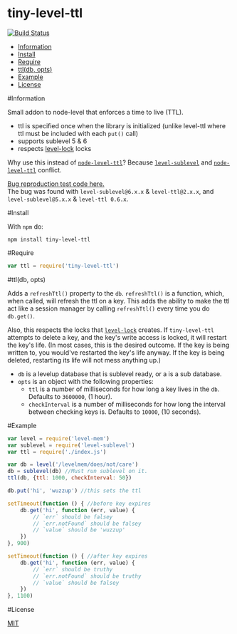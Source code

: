 tiny-level-ttl
==============

[![Build Status](https://travis-ci.org/ArtskydJ/tiny-level-ttl.svg?branch=master)](https://travis-ci.org/ArtskydJ/tiny-level-ttl)

- [Information](#information)
- [Install](#install)
- [Require](#require)
- [ttl(db, opts)](#ttldb-opts)
- [Example](#example)
- [License](#license)

#Information

Small addon to node-level that enforces a time to live (TTL).

- ttl is specified once when the library is initialized (unlike level-ttl where ttl must be included with each `put()` call)
- supports sublevel 5 & 6
- respects [level-lock](https://github.com/substack/level-lock) locks

Why use this instead of [`node-level-ttl`](https://github.com/rvagg/node-level-ttl)? Because [`level-sublevel`](https://github.com/dominictarr/level-sublevel) and [`node-level-ttl`](https://github.com/rvagg/node-level-ttl) conflict.

[Bug reproduction test code here.](https://gist.github.com/ArtskydJ/65ebbd9cdbcdea9f091e)  
The bug was found with `level-sublevel@6.x.x` & `level-ttl@2.x.x`, and `level-sublevel@5.x.x` & `level-ttl 0.6.x`.

#Install

With `npm` do:
	
	npm install tiny-level-ttl

#Require

```js
var ttl = require('tiny-level-ttl')
```

#ttl(db, opts)

Adds a `refreshTtl()` property to the `db`. `refreshTtl()` is a function, which, when called, will refresh the ttl on a key. This adds the ability to make the ttl act like a session manager by calling `refreshTtl()` every time you do `db.get()`.

Also, this respects the locks that [`level-lock`](https://github.com/substack/level-lock) creates. If `tiny-level-ttl` attempts to delete a key, and the key's write access is locked, it will restart the key's life. (In most cases, this is the desired outcome. If the key is being written to, you would've restarted the key's life anyway. If the key is being deleted, restarting its life will not mess anything up.)

- `db` is a levelup database that is sublevel ready, or a is a sub database.
- `opts` is an object with the following properties:
	- `ttl` is a number of milliseconds for how long a key lives in the `db`. Defaults to `3600000`, (1 hour).
	- `checkInterval` is a number of milliseconds for how long the interval between checking keys is. Defaults to `10000`, (10 seconds).

#Example

```js
var level = require('level-mem')
var sublevel = require('level-sublevel')
var ttl = require('./index.js')

var db = level('/levelmem/does/not/care')
db = sublevel(db) //Must run sublevel on it.
ttl(db, {ttl: 1000, checkInterval: 50})

db.put('hi', 'wuzzup') //this sets the ttl

setTimeout(function () { //before key expires
	db.get('hi', function (err, value) {
		// `err` should be falsey
		// `err.notFound` should be falsey
		// `value` should be 'wuzzup'
	})
}, 900)

setTimeout(function () { //after key expires
	db.get('hi', function (err, value) {
		// `err` should be truthy
		// `err.notFound` should be truthy
		// `value` should be falsey
	})
}, 1100)
```

#License

[MIT](http://opensource.org/licenses/MIT)
